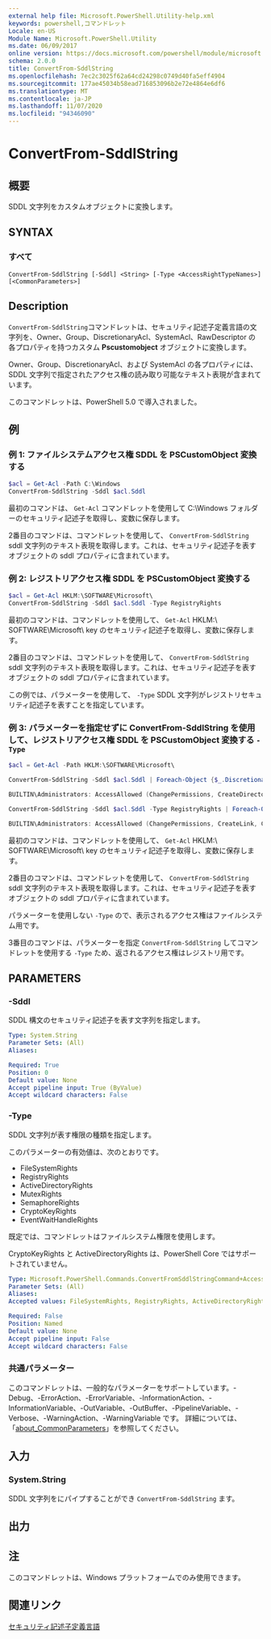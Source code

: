 ```yaml
---
external help file: Microsoft.PowerShell.Utility-help.xml
keywords: powershell,コマンドレット
Locale: en-US
Module Name: Microsoft.PowerShell.Utility
ms.date: 06/09/2017
online version: https://docs.microsoft.com/powershell/module/microsoft.powershell.utility/convertfrom-sddlstring?view=powershell-7.1&WT.mc_id=ps-gethelp
schema: 2.0.0
title: ConvertFrom-SddlString
ms.openlocfilehash: 7ec2c3025f62a64cd24298c0749d40fa5eff4904
ms.sourcegitcommit: 177ae45034b58ead716853096b2e72e4864e6df6
ms.translationtype: MT
ms.contentlocale: ja-JP
ms.lasthandoff: 11/07/2020
ms.locfileid: "94346090"
---
```

# ConvertFrom-SddlString

## 概要
SDDL 文字列をカスタムオブジェクトに変換します。

## SYNTAX

### すべて

```
ConvertFrom-SddlString [-Sddl] <String> [-Type <AccessRightTypeNames>] [<CommonParameters>]
```

## Description

`ConvertFrom-SddlString`コマンドレットは、セキュリティ記述子定義言語の文字列を、Owner、Group、DiscretionaryAcl、SystemAcl、RawDescriptor の各プロパティを持つカスタム **Pscustomobject** オブジェクトに変換します。

Owner、Group、DiscretionaryAcl、および SystemAcl の各プロパティには、SDDL 文字列で指定されたアクセス権の読み取り可能なテキスト表現が含まれています。

このコマンドレットは、PowerShell 5.0 で導入されました。

## 例

### 例 1: ファイルシステムアクセス権 SDDL を PSCustomObject 変換する

```powershell
$acl = Get-Acl -Path C:\Windows
ConvertFrom-SddlString -Sddl $acl.Sddl
```

最初のコマンドは、 `Get-Acl` コマンドレットを使用して C:\Windows フォルダーのセキュリティ記述子を取得し、変数に保存します。

2番目のコマンドは、コマンドレットを使用して、 `ConvertFrom-SddlString` sddl 文字列のテキスト表現を取得します。これは、セキュリティ記述子を表すオブジェクトの sddl プロパティに含まれています。

### 例 2: レジストリアクセス権 SDDL を PSCustomObject 変換する

```powershell
$acl = Get-Acl HKLM:\SOFTWARE\Microsoft\
ConvertFrom-SddlString -Sddl $acl.Sddl -Type RegistryRights
```

最初のコマンドは、コマンドレットを使用して、 `Get-Acl` HKLM:\ SOFTWARE\Microsoft\ key のセキュリティ記述子を取得し、変数に保存します。

2番目のコマンドは、コマンドレットを使用して、 `ConvertFrom-SddlString` sddl 文字列のテキスト表現を取得します。これは、セキュリティ記述子を表すオブジェクトの sddl プロパティに含まれています。

この例では、パラメーターを使用して、 `-Type` SDDL 文字列がレジストリセキュリティ記述子を表すことを指定しています。

### 例 3: パラメーターを指定せずに ConvertFrom-SddlString を使用して、レジストリアクセス権 SDDL を PSCustomObject 変換する `-Type`

```powershell
$acl = Get-Acl -Path HKLM:\SOFTWARE\Microsoft\

ConvertFrom-SddlString -Sddl $acl.Sddl | Foreach-Object {$_.DiscretionaryAcl[0]}

BUILTIN\Administrators: AccessAllowed (ChangePermissions, CreateDirectories, Delete, ExecuteKey, FullControl, GenericExecute, GenericWrite, ListDirectory, ReadExtendedAttributes, ReadPermissions, TakeOwnership, Traverse, WriteData, WriteExtendedAttributes, WriteKey)

ConvertFrom-SddlString -Sddl $acl.Sddl -Type RegistryRights | Foreach-Object {$_.DiscretionaryAcl[0]}

BUILTIN\Administrators: AccessAllowed (ChangePermissions, CreateLink, CreateSubKey, Delete, EnumerateSubKeys, ExecuteKey, FullControl, GenericExecute, GenericWrite, Notify, QueryValues, ReadPermissions, SetValue, TakeOwnership, WriteKey)
```

最初のコマンドは、コマンドレットを使用して、 `Get-Acl` HKLM:\ SOFTWARE\Microsoft\ key のセキュリティ記述子を取得し、変数に保存します。

2番目のコマンドは、コマンドレットを使用して、 `ConvertFrom-SddlString` sddl 文字列のテキスト表現を取得します。これは、セキュリティ記述子を表すオブジェクトの sddl プロパティに含まれています。

パラメーターを使用しない `-Type` ので、表示されるアクセス権はファイルシステム用です。

3番目のコマンドは、パラメーターを指定 `ConvertFrom-SddlString` してコマンドレットを使用する `-Type` ため、返されるアクセス権はレジストリ用です。

## PARAMETERS

### -Sddl

SDDL 構文のセキュリティ記述子を表す文字列を指定します。

```yaml
Type: System.String
Parameter Sets: (All)
Aliases:

Required: True
Position: 0
Default value: None
Accept pipeline input: True (ByValue)
Accept wildcard characters: False
```

### -Type

SDDL 文字列が表す権限の種類を指定します。

このパラメーターの有効値は、次のとおりです。

- FileSystemRights
- RegistryRights
- ActiveDirectoryRights
- MutexRights
- SemaphoreRights
- CryptoKeyRights
- EventWaitHandleRights

既定では、コマンドレットはファイルシステム権限を使用します。

CryptoKeyRights と ActiveDirectoryRights は、PowerShell Core ではサポートされていません。

```yaml
Type: Microsoft.PowerShell.Commands.ConvertFromSddlStringCommand+AccessRightTypeNames
Parameter Sets: (All)
Aliases:
Accepted values: FileSystemRights, RegistryRights, ActiveDirectoryRights, MutexRights, SemaphoreRights, CryptoKeyRights, EventWaitHandleRights

Required: False
Position: Named
Default value: None
Accept pipeline input: False
Accept wildcard characters: False
```

### 共通パラメーター

このコマンドレットは、一般的なパラメーターをサポートしています。-Debug、-ErrorAction、-ErrorVariable、-InformationAction、-InformationVariable、-OutVariable、-OutBuffer、-PipelineVariable、-Verbose、-WarningAction、-WarningVariable です。 詳細については、「[about_CommonParameters](https://go.microsoft.com/fwlink/?LinkID=113216)」を参照してください。

## 入力

### System.String

SDDL 文字列をにパイプすることができ `ConvertFrom-SddlString` ます。

## 出力

## 注

このコマンドレットは、Windows プラットフォームでのみ使用できます。

## 関連リンク

[セキュリティ記述子定義言語](/windows/win32/secauthz/security-descriptor-definition-language)
